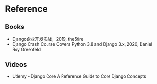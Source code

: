 # Reference


## Books

* Django企业开发实战，2019, the5fire
* Django Crash Course Covers Python 3.8 and Django 3.x, 2020, Daniel Roy Greenfeld



## Videos

* Udemy - Django Core  A Reference Guide to Core Django Concepts

